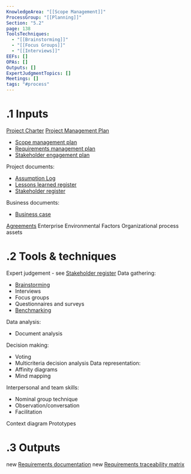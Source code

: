 ```yaml
---
KnowledgeArea: "[[Scope Management]]"
ProcessGroup: "[[Planning]]"
Section: "5.2"
page: 138
ToolsTechniques:
  - "[[Brainstorming]]"
  - "[[Focus Groups]]"
  - "[[Interviews]]"
EEFs: []
OPAs: []
Outputs: []
ExpertJudgmentTopics: []
Meetings: []
tags: "#process"
---
```

# .1 Inputs
[Project Charter](Project%20Charter.md)
[Project Management Plan](Project%20Management%20Plan.md)
* [Scope management plan](Scope%20management%20plan.md)
* [Requirements management plan](Requirements%20management%20plan.md)
* [Stakeholder engagement plan](Stakeholder%20engagement%20plan.md)


Project documents:
* [Assumption Log](Assumption%20Log.md)
* [Lessons learned register](Lessons%20learned%20register.md)
* [Stakeholder register](Stakeholder%20register.md)

Business documents:
* [Business case](Business%20case.md)

[Agreements](Agreements.md)
Enterprise Environmental Factors
Organizational process assets

# .2 Tools & techniques
Expert judgement - see [Stakeholder register](Stakeholder%20register.md)
Data gathering:
* [Brainstorming](Brainstorming.md)
* Interviews
* Focus groups
* Questionnaires and surveys
* [Benchmarking](Benchmarking.md)

Data analysis:
* Document analysis

Decision making:
* Voting
* Multicriteria decision analysis
Data representation:
* Affinity diagrams
* Mind mapping

Interpersonal and team skills:
* Nominal group technique
* Observation/conversation
* Facilitation

Context diagram
Prototypes

# .3 Outputs
new [Requirements documentation](Requirements%20documentation.md)
new [Requirements traceability matrix](Requirements%20traceability%20matrix.md)


